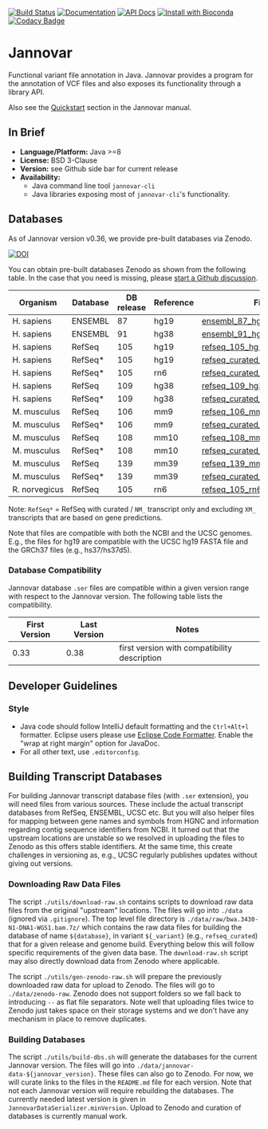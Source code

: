 [![Build Status](https://github.com/charite/jannovar/actions/workflows/ci.yml/badge.svg?branch=master)](https://github.com/charite/jannovar/actions/workflows/ci.yml)
[![Documentation](https://readthedocs.org/projects/jannovar/badge/?version=master)](http://jannovar.readthedocs.org/)
[![API Docs](https://img.shields.io/badge/api-v0.36-blue.svg?style=flat)](http://javadoc.io/doc/de.charite.compbio/jannovar-core/0.36)
[![Install with Bioconda](https://img.shields.io/badge/install%20with-bioconda-brightgreen.svg)](https://bioconda.github.io/recipes/jannovar-cli/README.html)
[![Codacy Badge](https://api.codacy.com/project/badge/Grade/2b12f94e30404667997f8ae264a97bd6)](https://www.codacy.com/app/visze/jannovar?utm_source=github.com&amp;utm_medium=referral&amp;utm_content=charite/jannovar&amp;utm_campaign=Badge_Grade)

# Jannovar

Functional variant file annotation in Java. Jannovar provides a program for
the annotation of VCF files and also exposes its functionality through a
library API.

Also see the
[Quickstart](http://jannovar.readthedocs.org/en/master/quickstart.html) section
in the Jannovar manual.

## In Brief

- **Language/Platform:** Java >=8
- **License:** BSD 3-Clause
- **Version:** see Github side bar for current release
- **Availability:**
    - Java command line tool `jannovar-cli`
    - Java libraries exposing most of `jannovar-cli`'s functionality.

## Databases

As of Jannovar version v0.36, we provide pre-built databases via Zenodo.

[![DOI](https://zenodo.org/badge/DOI/10.5281/zenodo.5410367.svg)](https://doi.org/10.5281/zenodo.5410367)

You can obtain pre-built databases Zenodo as shown from the following table.
In the case that you need is missing, please [start a Github discussion](https://github.com/charite/jannovar/discussions).

| Organism | Database | DB release | Reference | File | MD5 Sum |
| -------- | -------- | ---------- | --------- | ---- | ------- |
| H.&nbsp;sapiens | ENSEMBL | 87 | hg19 | [ensembl_87_hg19.ser](https://zenodo.org/record/5410367/files/ensembl_87_hg19.ser?download=1) | ecaffeaa26531a002e75953c6b309c53 |
| H.&nbsp;sapiens | ENSEMBL | 91 | hg38 | [ensembl_91_hg38.ser](https://zenodo.org/record/5410367/files/ensembl_91_hg38.ser?download=1) | 6218669555a52057ee88132edfed0ae2 |
| H.&nbsp;sapiens | RefSeq | 105 | hg19 | [refseq_105_hg19.ser](https://zenodo.org/record/5410367/files/refseq_105_hg19.ser?download=1) | b2087f8f3d41d20ad52fb9660853642e |
| H.&nbsp;sapiens | RefSeq\* | 105 | hg19 | [refseq_curated_105_hg19.ser](https://zenodo.org/record/5410367/files/refseq_curated_105_hg19.ser?download=1) | a92fea7b8e37d46c75936783ae326d71 |
| H.&nbsp;sapiens | RefSeq\* | 105 | rn6 | [refseq_curated_105_rn6.ser](https://zenodo.org/record/5410367/files/refseq_curated_105_rn6.ser?download=1) | b028ae0e6768c0505b7a4d2fe89cd462 |
| H.&nbsp;sapiens | RefSeq | 109 | hg38 | [refseq_109_hg38.ser](https://zenodo.org/record/5410367/files/refseq_109_hg38.ser?download=1) | 6b1205bb534adb5ff9e0e569e6fabc5d |
| H.&nbsp;sapiens | RefSeq\* | 109 | hg38 | [refseq_curated_109_hg38.ser](https://zenodo.org/record/5410367/files/refseq_curated_109_hg38.ser?download=1) | c2747c4c1b42a75930603d6deda105cf |
| M.&nbsp;musculus | RefSeq | 106 | mm9 | [refseq_106_mm9.ser](https://zenodo.org/record/5410367/files/refseq_106_mm9.ser?download=1) | 1f7e2bf9860d06fab85225987fef3550 |
| M.&nbsp;musculus | RefSeq\* | 106 | mm9 | [refseq_curated_106_mm9.ser](https://zenodo.org/record/5410367/files/refseq_curated_106_mm9.ser?download=1) | 059bd7103dbf4014bebd2f900af7b36b |
| M.&nbsp;musculus | RefSeq | 108 | mm10 | [refseq_108_mm10.ser](https://zenodo.org/record/5410367/files/refseq_108_mm10.ser?download=1) | a28e90913f74a9aba0c45650367f941c  |
| M.&nbsp;musculus | RefSeq\* | 108 | mm10 | [refseq_curated_108_mm10.ser](https://zenodo.org/record/5410367/files/refseq_curated_108_mm10.ser?download=1) | 1980725f909284c6ab8f8212dbe02dd9 |
| M.&nbsp;musculus | RefSeq | 139 | mm39 | [refseq_139_mm39.ser](https://zenodo.org/record/5410367/files/refseq_139_mm39.ser?download=1) | 6b1205bb534adb5ff9e0e569e6fabc5d  |
| M.&nbsp;musculus | RefSeq\* | 139 | mm39 | [refseq_curated_139_mm39.ser](https://zenodo.org/record/5410367/files/refseq_curated_139_mm39.ser?download=1) | c2747c4c1b42a75930603d6deda105cf |
| R.&nbsp;norvegicus | RefSeq | 105 | rn6 | [refseq_105_rn6.ser](https://zenodo.org/record/5410367/files/refseq_105_rn6.ser?download=1) | 4a9c3416ee9159c0c71f613a3d168869 |

Note: `RefSeq*` = RefSeq with curated / `NM_` transcript only and excluding `XM_` transcripts that are based on gene predictions.

Note that files are compatible with both the NCBI and the UCSC genomes.
E.g., the files for hg19 are compatible with the UCSC hg19 FASTA file and the GRCh37 files (e.g., hs37/hs37d5).

### Database Compatibility

Jannovar database `.ser` files are compatible within a given version range with respect to the Jannovar version.
The following table lists the compatibility.

| First Version | Last Version | Notes |
| ------------- |--------------| ----- |
| 0.33          | 0.38         | first version with compatibility description |

## Developer Guidelines

### Style

- Java code should follow IntelliJ default formatting and the `Ctrl+Alt+l` formatter.
  Eclipse users please use [Eclipse Code Formatter](https://plugins.jetbrains.com/plugin/6546-eclipse-code-formatter).
  Enable the "wrap at right margin" option for JavaDoc.
- For all other text, use `.editorconfig`.

## Building Transcript Databases

For building Jannovar transcript database files (with `.ser` extension), you will need files from various sources.
These include the actual transcript databases from RefSeq, ENSEMBL, UCSC etc.
But you will also helper files for mapping between gene names and symbols from HGNC and information regarding contig sequence identifiers from NCBI.
It turned out that the upstream locations are unstable so we resolved in uploading the files to Zenodo as this offers stable identifiers.
At the same time, this create challenges in versioning as, e.g., UCSC regularly publishes updates without giving out versions.

### Downloading Raw Data Files

The script `./utils/download-raw.sh` contains scripts to download raw data files from the original "upstream" locations.
The files will go into `./data` (ignored via `.gitignore`).
The top level file directory is `./data/raw/bwa.3430-N1-DNA1-WGS1.bam.7z/` which contains the raw data files for building the database of name `${database}`, in variant `${_variant}` (e.g., `refseq_curated`) that for a given release and genome build.
Everything below this will follow specific requirements of the given data base.
The `download-raw.sh` script may also directly download data from Zenodo where applicable.

The script `./utils/gen-zenodo-raw.sh` will prepare the previously downloaded raw data for upload to Zenodo.
The files will go to `./data/zenodo-raw`.
Zenodo does not support folders so we fall back to introducing `--` as flat file separators.
Note well that uploading files twice to Zenodo just takes space on their storage systems and we don't have any mechanism in place to remove duplicates.

### Building Databases

The script `./utils/build-dbs.sh` will generate the databases for the current Jannovar version.
The files will go into `./data/jannovar-data-${jannovar_version}`.
These files can also go to Zenodo.
For now, we will curate links to the files in the `README.md` file for each version.
Note that not each Jannovar version will require rebuilding the databases.
The currently needed latest version is given in `JannovarDataSerializer.minVersion`.
Upload to Zenodo and curation of databases is currently manual work.
